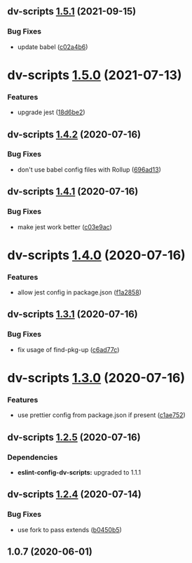 ## dv-scripts [1.5.1](https://github.com/dylanvann/dv-scripts/compare/dv-scripts@1.5.0...dv-scripts@1.5.1) (2021-09-15)


### Bug Fixes

* update babel ([c02a4b6](https://github.com/dylanvann/dv-scripts/commit/c02a4b682bcfc2fc910e7593442cfcf240d2ee72))

# dv-scripts [1.5.0](https://github.com/dylanvann/dv-scripts/compare/dv-scripts@1.4.2...dv-scripts@1.5.0) (2021-07-13)


### Features

* upgrade jest ([18d6be2](https://github.com/dylanvann/dv-scripts/commit/18d6be2b8ed24d19fb31c595784d48888927eac0))

## dv-scripts [1.4.2](https://github.com/dylanvann/dv-scripts/compare/dv-scripts@1.4.1...dv-scripts@1.4.2) (2020-07-16)


### Bug Fixes

* don't use babel config files with Rollup ([696ad13](https://github.com/dylanvann/dv-scripts/commit/696ad139f1c3c7ec4ff9f80149a8fa055cc6e3b9))

## dv-scripts [1.4.1](https://github.com/dylanvann/dv-scripts/compare/dv-scripts@1.4.0...dv-scripts@1.4.1) (2020-07-16)


### Bug Fixes

* make jest work better ([c03e9ac](https://github.com/dylanvann/dv-scripts/commit/c03e9ac218c5f5c4b6599a3af4d8b71c9e9d75a8))

# dv-scripts [1.4.0](https://github.com/dylanvann/dv-scripts/compare/dv-scripts@1.3.1...dv-scripts@1.4.0) (2020-07-16)


### Features

* allow jest config in package.json ([f1a2858](https://github.com/dylanvann/dv-scripts/commit/f1a28582b7a467ab243213cb227244b400769b47))

## dv-scripts [1.3.1](https://github.com/dylanvann/dv-scripts/compare/dv-scripts@1.3.0...dv-scripts@1.3.1) (2020-07-16)


### Bug Fixes

* fix usage of find-pkg-up ([c6ad77c](https://github.com/dylanvann/dv-scripts/commit/c6ad77c2981427f60b6040414679057142e0a786))

# dv-scripts [1.3.0](https://github.com/dylanvann/dv-scripts/compare/dv-scripts@1.2.5...dv-scripts@1.3.0) (2020-07-16)


### Features

* use prettier config from package.json if present ([c1ae752](https://github.com/dylanvann/dv-scripts/commit/c1ae752af92c90a4c3d62f7d05163afde8be1f0a))

## dv-scripts [1.2.5](https://github.com/dylanvann/dv-scripts/compare/dv-scripts@1.2.4...dv-scripts@1.2.5) (2020-07-16)





### Dependencies

* **eslint-config-dv-scripts:** upgraded to 1.1.1

## dv-scripts [1.2.4](https://github.com/dylanvann/dv-scripts/compare/dv-scripts@1.2.3...dv-scripts@1.2.4) (2020-07-14)


### Bug Fixes

* use fork to pass extends ([b0450b5](https://github.com/dylanvann/dv-scripts/commit/b0450b52488dbc628cf3f5cf0ea92b07a38447c7))

## 1.0.7 (2020-06-01)
